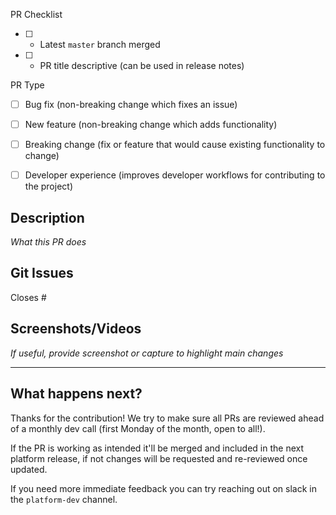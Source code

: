 PR Checklist

- [ ] - Latest `master` branch merged
- [ ] - PR title descriptive (can be used in release notes)

PR Type

- [ ] Bug fix (non-breaking change which fixes an issue)
- [ ] New feature (non-breaking change which adds functionality)
- [ ] Breaking change (fix or feature that would cause existing functionality to change)
- [ ] Developer experience (improves developer workflows for contributing to the project)


## Description

_What this PR does_

## Git Issues

Closes #

## Screenshots/Videos

_If useful, provide screenshot or capture to highlight main changes_

---

## What happens next?

Thanks for the contribution! We try to make sure all PRs are reviewed ahead of a monthly dev call (first Monday of the month, open to all!).

If the PR is working as intended it'll be merged and included in the next platform release, if not changes will be requested and re-reviewed once updated.

If you need more immediate feedback you can try reaching out on slack in the `platform-dev` channel.
